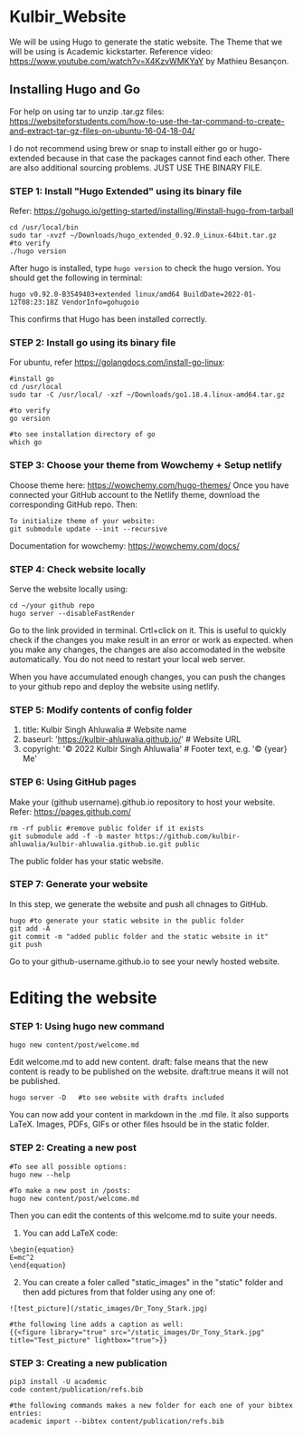# Kulbir_Website

We will be using Hugo to generate the static website. The Theme that we will be using is Academic kickstarter.
Reference video: https://www.youtube.com/watch?v=X4KzvWMKYaY by Mathieu Besançon.

## Installing Hugo and Go
For help on using tar to unzip .tar.gz files: https://websiteforstudents.com/how-to-use-the-tar-command-to-create-and-extract-tar-gz-files-on-ubuntu-16-04-18-04/

I do not recommend using brew or snap to install either go or hugo-extended because in that case the packages cannot find each other. There are also additional sourcing problems. JUST USE THE BINARY FILE.


### STEP 1: Install "Hugo Extended" using its binary file
Refer: https://gohugo.io/getting-started/installing/#install-hugo-from-tarball
```
cd /usr/local/bin
sudo tar -xvzf ~/Downloads/hugo_extended_0.92.0_Linux-64bit.tar.gz
#to verify
./hugo version
```
After hugo is installed, type ```hugo version``` to check the hugo version.
You should get the following in terminal:
```
hugo v0.92.0-B3549403+extended linux/amd64 BuildDate=2022-01-12T08:23:18Z VendorInfo=gohugoio

```
This confirms that Hugo has been installed correctly.


### STEP 2: Install go using its binary file
For ubuntu, refer https://golangdocs.com/install-go-linux:
```
#install go
cd /usr/local
sudo tar -C /usr/local/ -xzf ~/Downloads/go1.18.4.linux-amd64.tar.gz  

#to verify
go version

#to see installation directory of go
which go

```
### STEP 3: Choose your theme from Wowchemy + Setup netlify

Choose theme here: https://wowchemy.com/hugo-themes/ 
Once you have connected your GitHub account to the Netlify theme, download the corresponding GitHub repo. Then:

```
To initialize theme of your website:
git submodule update --init --recursive
```
Documentation for wowchemy: https://wowchemy.com/docs/ 


### STEP 4: Check website locally
Serve the website locally using:
```
cd ~/your github repo
hugo server --disableFastRender
```
Go to the link provided in terminal. Crtl+click on it.
This is useful to quickly check if the changes you make result in an error or work as expected.
when you make any changes, the changes are also accomodated in the website automatically. You do not need to restart your local web server.

When you have accumulated enough changes, you can push the changes to your github repo and deploy the website using netlify. 

### STEP 5: Modify contents of config folder
1. title: Kulbir Singh Ahluwalia # Website name
2. baseurl: 'https://kulbir-ahluwalia.github.io/' # Website URL
3. copyright: '© 2022 Kulbir Singh Ahluwalia' # Footer text, e.g. '© {year} Me'


### STEP 6: Using GitHub pages
Make your (github username).github.io repository to host your website.
Refer: https://pages.github.com/

```
rm -rf public #remove public folder if it exists 
git submodule add -f -b master https://github.com/kulbir-ahluwalia/kulbir-ahluwalia.github.io.git public
```
The public folder has your static website.

### STEP 7: Generate your website
In this step, we generate the website and push all chnages to GitHub. 
```
hugo #to generate your static website in the public folder
git add -A
git commit -m "added public folder and the static website in it"
git push
```
Go to your github-username.github.io to see your newly hosted website. 

# Editing the website

### STEP 1: Using hugo new command
```
hugo new content/post/welcome.md 
```
Edit welcome.md to add new content. 
draft: false means that the new content is ready to be published on the website.
draft:true means it will not be published. 
```
hugo server -D   #to see website with drafts included
```
You can now add your content in markdown in the .md file. It also supports LaTeX. Images, PDFs, GIFs or other files hsould be in the static folder.

### STEP 2: Creating a new post
```
#To see all possible options:
hugo new --help 

#To make a new post in /posts:
hugo new content/post/welcome.md 
```
Then you can edit the contents of this welcome.md to suite your needs.
1. You can add LaTeX code: 
```The mass-energy equivalence is described by the famous equation
\begin{equation}
E=mc^2
\end{equation}
```
2. You can create a foler called "static_images" in the "static" folder and then add pictures from that folder using any one of:
 ```
![test_picture](/static_images/Dr_Tony_Stark.jpg)

#the following line adds a caption as well:
{{<figure library="true" src="/static_images/Dr_Tony_Stark.jpg" title="Test_picture" lightbox="true">}}
```

### STEP 3: Creating a new publication
```
pip3 install -U academic 
code content/publication/refs.bib

#the following commands makes a new folder for each one of your bibtex entries:
academic import --bibtex content/publication/refs.bib
```


